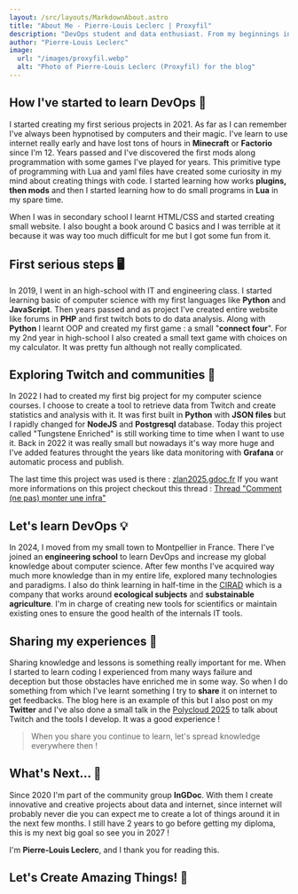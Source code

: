 ```yaml
---
layout: /src/layouts/MarkdownAbout.astro
title: "About Me - Pierre-Louis Leclerc | Proxyfil"
description: "DevOps student and data enthusiast. From my beginnings in development to creating communities and impactful projects, here I share my mistakes, experiences, and learnings. 🚀⭐"
author: "Pierre-Louis Leclerc"
image:
  url: "/images/proxyfil.webp"
  alt: "Photo of Pierre-Louis Leclerc (Proxyfil) for the blog"
---
```


## How I've started to learn DevOps 🚀

I started creating my first serious projects in 2021. As far as I can remember I've always been hypnotised by computers and their magic. I've learn to use internet really early and have lost tons of hours in **Minecraft** or **Factorio** since I'm 12. Years passed and I've discovered the first mods along programmation with some games I've played for years. This primitive type of programming with Lua and yaml files have created some curiosity in my mind about creating things with code.
I started learning how works **plugins, then mods** and then I started learning how to do small programs in **Lua** in my spare time.

When I was in secondary school I learnt HTML/CSS and started creating small website. I also bought a book around C basics and I was terrible at it because it was way too much difficult for me but I got some fun from it.

## First serious steps 🖥️

In 2019, I went in an high-school with IT and engineering class. I started learning basic of computer science with my first languages like **Python** and **JavaScript**.
Then years passed and as project I've created entire website like forums in **PHP** and first twitch bots to do data analysis. Along with **Python** I learnt OOP and created my first game : a small "**connect four**".
For my 2nd year in high-school I also created a small text game with choices on my calculator. It was pretty fun although not really complicated.

## Exploring Twitch and communities 🤖

In 2022 I had to created my first big project for my computer science courses. I choose to create a tool to retrieve data from Twitch and create statistics and analysis with it. It was first built in **Python** with **JSON files** but I rapidly changed for **NodeJS** and **Postgresql** database.
Today this project called "Tungstene Enriched" is still working time to time when I want to use it. Back in 2022 it was really small but nowadays it's way more huge and I've added features throught the years like data monitoring with **Grafana** or automatic process and publish.

The last time this project was used is there : <a href="https://zlan2025.gdoc.fr/" target="_blank" rel="noopener noreferrer">zlan2025.gdoc.fr</a>
If you want more informations on this project checkout this thread : <a href="https://x.com/Proxyfil_/status/1882841182327509109" target="_blank" rel="noopener noreferrer">Thread "Comment (ne pas) monter une infra"</a>

## Let's learn DevOps 💡

In 2024, I moved from my small town to Montpellier in France. There I've joined an **engineering school** to learn DevOps and increase my global knowledge about computer science.
After few months I've acquired way much more knowledge than in my entire life, explored many technologies and paradigms. I also do think learning in half-time in the <a href="https://www.cirad.fr/" target="_blank" rel="noopener noreferrer">CIRAD</a> which is a company that works around **ecological subjects** and **substainable agriculture**.
I'm in charge of creating new tools for scientifics or maintain existing ones to ensure the good health of the internals IT tools.

## Sharing my experiences 🧠

Sharing knowledge and lessons is something really important for me. When I started to learn coding I experienced from many ways failure and deception but those obstacles have enriched me in some way. So when I do something from which I've learnt something I try to **share** it on internet to get feedbacks.
The blog here is an example of this but I also post on my **Twitter** and I've also done a small talk in the <a href="https://polycloud.fr/" target="_blank" rel="noopener noreferrer">Polycloud 2025</a> to talk about Twitch and the tools I develop. It was a good experience !

> When you share you continue to learn, let's spread knowledge everywhere then !

## What's Next... 🚀

Since 2020 I'm part of the community group **InGDoc**. With them I create innovative and creative projects about data and internet, since internet will probably never die you can expect me to create a lot of things around it in the next few months. I still have 2 years to go before getting my diploma, this is my next big goal so see you in 2027 !

I'm **Pierre-Louis Leclerc**, and I thank you for reading this.

## Let's Create Amazing Things! 🚀 